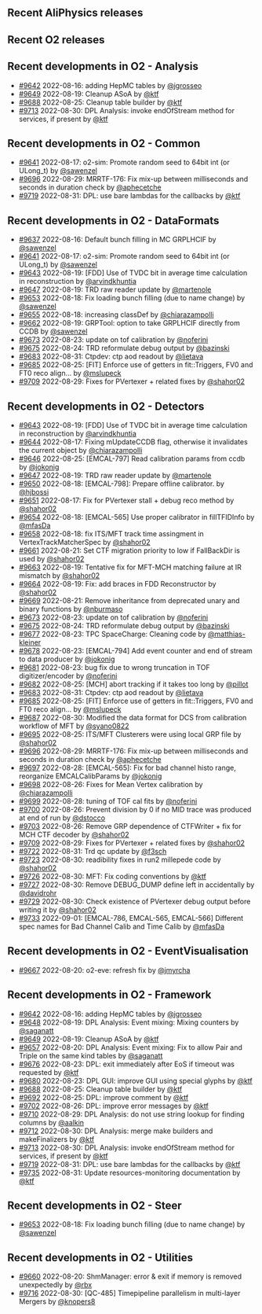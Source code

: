 ## Recent AliPhysics releases
## Recent O2 releases
## Recent developments in O2 - Analysis
- [\#9642](https://github.com/AliceO2Group/AliceO2/pull/9642) 2022-08-16: adding HepMC tables by [@jgrosseo](https://github.com/jgrosseo)
- [\#9649](https://github.com/AliceO2Group/AliceO2/pull/9649) 2022-08-19: Cleanup ASoA by [@ktf](https://github.com/ktf)
- [\#9688](https://github.com/AliceO2Group/AliceO2/pull/9688) 2022-08-25: Cleanup table builder by [@ktf](https://github.com/ktf)
- [\#9713](https://github.com/AliceO2Group/AliceO2/pull/9713) 2022-08-30: DPL Analysis: invoke endOfStream method for services, if present by [@ktf](https://github.com/ktf)
## Recent developments in O2 - Common
- [\#9641](https://github.com/AliceO2Group/AliceO2/pull/9641) 2022-08-17: o2-sim: Promote random seed to 64bit int (or ULong_t) by [@sawenzel](https://github.com/sawenzel)
- [\#9696](https://github.com/AliceO2Group/AliceO2/pull/9696) 2022-08-29: MRRTF-176: Fix mix-up between milliseconds and seconds in duration check by [@aphecetche](https://github.com/aphecetche)
- [\#9719](https://github.com/AliceO2Group/AliceO2/pull/9719) 2022-08-31: DPL: use bare lambdas for the callbacks by [@ktf](https://github.com/ktf)
## Recent developments in O2 - DataFormats
- [\#9637](https://github.com/AliceO2Group/AliceO2/pull/9637) 2022-08-16: Default bunch filling in MC GRPLHCIF by [@sawenzel](https://github.com/sawenzel)
- [\#9641](https://github.com/AliceO2Group/AliceO2/pull/9641) 2022-08-17: o2-sim: Promote random seed to 64bit int (or ULong_t) by [@sawenzel](https://github.com/sawenzel)
- [\#9643](https://github.com/AliceO2Group/AliceO2/pull/9643) 2022-08-19: [FDD] Use of TVDC bit in average time calculation in reconstruction by [@arvindkhuntia](https://github.com/arvindkhuntia)
- [\#9647](https://github.com/AliceO2Group/AliceO2/pull/9647) 2022-08-19: TRD raw reader update by [@martenole](https://github.com/martenole)
- [\#9653](https://github.com/AliceO2Group/AliceO2/pull/9653) 2022-08-18: Fix loading bunch filling (due to name change) by [@sawenzel](https://github.com/sawenzel)
- [\#9655](https://github.com/AliceO2Group/AliceO2/pull/9655) 2022-08-18: increasing classDef by [@chiarazampolli](https://github.com/chiarazampolli)
- [\#9662](https://github.com/AliceO2Group/AliceO2/pull/9662) 2022-08-19: GRPTool: option to take GRPLHCIF directly from CCDB by [@sawenzel](https://github.com/sawenzel)
- [\#9673](https://github.com/AliceO2Group/AliceO2/pull/9673) 2022-08-23: update on tof calibration by [@noferini](https://github.com/noferini)
- [\#9675](https://github.com/AliceO2Group/AliceO2/pull/9675) 2022-08-24: TRD reformulate debug output by [@bazinski](https://github.com/bazinski)
- [\#9683](https://github.com/AliceO2Group/AliceO2/pull/9683) 2022-08-31: Ctpdev: ctp aod readout by [@lietava](https://github.com/lietava)
- [\#9685](https://github.com/AliceO2Group/AliceO2/pull/9685) 2022-08-25: [FIT] Enforce use of getters in fit::Triggers, FV0 and FT0 reco align… by [@mslupeck](https://github.com/mslupeck)
- [\#9709](https://github.com/AliceO2Group/AliceO2/pull/9709) 2022-08-29: Fixes for PVertexer + related fixes by [@shahor02](https://github.com/shahor02)
## Recent developments in O2 - Detectors
- [\#9643](https://github.com/AliceO2Group/AliceO2/pull/9643) 2022-08-19: [FDD] Use of TVDC bit in average time calculation in reconstruction by [@arvindkhuntia](https://github.com/arvindkhuntia)
- [\#9644](https://github.com/AliceO2Group/AliceO2/pull/9644) 2022-08-17: Fixing mUpdateCCDB flag, otherwise it invalidates the current object by [@chiarazampolli](https://github.com/chiarazampolli)
- [\#9646](https://github.com/AliceO2Group/AliceO2/pull/9646) 2022-08-25: [EMCAL-797] Read calibration params from ccdb by [@jokonig](https://github.com/jokonig)
- [\#9647](https://github.com/AliceO2Group/AliceO2/pull/9647) 2022-08-19: TRD raw reader update by [@martenole](https://github.com/martenole)
- [\#9650](https://github.com/AliceO2Group/AliceO2/pull/9650) 2022-08-18: [EMCAL-798]: Prepare offline calibrator.  by [@hjbossi](https://github.com/hjbossi)
- [\#9651](https://github.com/AliceO2Group/AliceO2/pull/9651) 2022-08-17: Fix for PVertexer stall + debug reco method by [@shahor02](https://github.com/shahor02)
- [\#9654](https://github.com/AliceO2Group/AliceO2/pull/9654) 2022-08-18: [EMCAL-565] Use proper calibrator in fillTFIDInfo by [@mfasDa](https://github.com/mfasDa)
- [\#9658](https://github.com/AliceO2Group/AliceO2/pull/9658) 2022-08-18: fix ITS/MFT track time assingment in VertexTrackMatcherSpec by [@shahor02](https://github.com/shahor02)
- [\#9661](https://github.com/AliceO2Group/AliceO2/pull/9661) 2022-08-21: Set CTF migration priority to low if FallBackDir is used by [@shahor02](https://github.com/shahor02)
- [\#9663](https://github.com/AliceO2Group/AliceO2/pull/9663) 2022-08-19: Tentative fix for MFT-MCH matching failure at IR mismatch by [@shahor02](https://github.com/shahor02)
- [\#9664](https://github.com/AliceO2Group/AliceO2/pull/9664) 2022-08-19: Fix: add braces in FDD Reconstructor by [@shahor02](https://github.com/shahor02)
- [\#9669](https://github.com/AliceO2Group/AliceO2/pull/9669) 2022-08-21: Remove inheritance from deprecated unary and binary functions by [@nburmaso](https://github.com/nburmaso)
- [\#9673](https://github.com/AliceO2Group/AliceO2/pull/9673) 2022-08-23: update on tof calibration by [@noferini](https://github.com/noferini)
- [\#9675](https://github.com/AliceO2Group/AliceO2/pull/9675) 2022-08-24: TRD reformulate debug output by [@bazinski](https://github.com/bazinski)
- [\#9677](https://github.com/AliceO2Group/AliceO2/pull/9677) 2022-08-23: TPC SpaceCharge: Cleaning code by [@matthias-kleiner](https://github.com/matthias-kleiner)
- [\#9678](https://github.com/AliceO2Group/AliceO2/pull/9678) 2022-08-23: [EMCAL-794] Add event counter and end of stream to data producer by [@jokonig](https://github.com/jokonig)
- [\#9681](https://github.com/AliceO2Group/AliceO2/pull/9681) 2022-08-23: bug fix due to wrong truncation in TOF digitizer/encoder by [@noferini](https://github.com/noferini)
- [\#9682](https://github.com/AliceO2Group/AliceO2/pull/9682) 2022-08-25: [MCH] abort tracking if it takes too long by [@pillot](https://github.com/pillot)
- [\#9683](https://github.com/AliceO2Group/AliceO2/pull/9683) 2022-08-31: Ctpdev: ctp aod readout by [@lietava](https://github.com/lietava)
- [\#9685](https://github.com/AliceO2Group/AliceO2/pull/9685) 2022-08-25: [FIT] Enforce use of getters in fit::Triggers, FV0 and FT0 reco align… by [@mslupeck](https://github.com/mslupeck)
- [\#9687](https://github.com/AliceO2Group/AliceO2/pull/9687) 2022-08-30: Modified the data format for DCS from calibration workflow of MFT by [@syano0822](https://github.com/syano0822)
- [\#9695](https://github.com/AliceO2Group/AliceO2/pull/9695) 2022-08-25: ITS/MFT Clusterers were using local GRP file by [@shahor02](https://github.com/shahor02)
- [\#9696](https://github.com/AliceO2Group/AliceO2/pull/9696) 2022-08-29: MRRTF-176: Fix mix-up between milliseconds and seconds in duration check by [@aphecetche](https://github.com/aphecetche)
- [\#9697](https://github.com/AliceO2Group/AliceO2/pull/9697) 2022-08-28: [EMCAL-565]: Fix for bad channel histo range, reorganize EMCALCalibParams by [@jokonig](https://github.com/jokonig)
- [\#9698](https://github.com/AliceO2Group/AliceO2/pull/9698) 2022-08-26: Fixes for Mean Vertex calibration by [@chiarazampolli](https://github.com/chiarazampolli)
- [\#9699](https://github.com/AliceO2Group/AliceO2/pull/9699) 2022-08-28: tuning of TOF cal fits by [@noferini](https://github.com/noferini)
- [\#9700](https://github.com/AliceO2Group/AliceO2/pull/9700) 2022-08-26: Prevent division by 0 if no MID trace was produced at end of run by [@dstocco](https://github.com/dstocco)
- [\#9703](https://github.com/AliceO2Group/AliceO2/pull/9703) 2022-08-26: Remove GRP dependence of CTFWriter + fix for MCH CTF decoder by [@shahor02](https://github.com/shahor02)
- [\#9709](https://github.com/AliceO2Group/AliceO2/pull/9709) 2022-08-29: Fixes for PVertexer + related fixes by [@shahor02](https://github.com/shahor02)
- [\#9722](https://github.com/AliceO2Group/AliceO2/pull/9722) 2022-08-31: Trd qc update by [@f3sch](https://github.com/f3sch)
- [\#9723](https://github.com/AliceO2Group/AliceO2/pull/9723) 2022-08-30: readibility fixes in run2 millepede code by [@shahor02](https://github.com/shahor02)
- [\#9726](https://github.com/AliceO2Group/AliceO2/pull/9726) 2022-08-30: MFT: Fix coding conventions by [@ktf](https://github.com/ktf)
- [\#9727](https://github.com/AliceO2Group/AliceO2/pull/9727) 2022-08-30: Remove DEBUG_DUMP define left in accidentally by [@davidrohr](https://github.com/davidrohr)
- [\#9729](https://github.com/AliceO2Group/AliceO2/pull/9729) 2022-08-30: Check existence of PVertexer debug output before writing it by [@shahor02](https://github.com/shahor02)
- [\#9733](https://github.com/AliceO2Group/AliceO2/pull/9733) 2022-09-01: [EMCAL-786, EMCAL-565, EMCAL-566] Different spec names for Bad Channel Calib and Time Calib by [@mfasDa](https://github.com/mfasDa)
## Recent developments in O2 - EventVisualisation
- [\#9667](https://github.com/AliceO2Group/AliceO2/pull/9667) 2022-08-20: o2-eve: refresh fix by [@jmyrcha](https://github.com/jmyrcha)
## Recent developments in O2 - Framework
- [\#9642](https://github.com/AliceO2Group/AliceO2/pull/9642) 2022-08-16: adding HepMC tables by [@jgrosseo](https://github.com/jgrosseo)
- [\#9648](https://github.com/AliceO2Group/AliceO2/pull/9648) 2022-08-19: DPL Analysis: Event mixing: Mixing counters by [@saganatt](https://github.com/saganatt)
- [\#9649](https://github.com/AliceO2Group/AliceO2/pull/9649) 2022-08-19: Cleanup ASoA by [@ktf](https://github.com/ktf)
- [\#9657](https://github.com/AliceO2Group/AliceO2/pull/9657) 2022-08-20: DPL Analysis: Event mixing: Fix to allow Pair and Triple on the same kind tables by [@saganatt](https://github.com/saganatt)
- [\#9676](https://github.com/AliceO2Group/AliceO2/pull/9676) 2022-08-23: DPL: exit immediately after EoS if timeout was requested by [@ktf](https://github.com/ktf)
- [\#9680](https://github.com/AliceO2Group/AliceO2/pull/9680) 2022-08-23: DPL GUI: improve GUI using special glyphs by [@ktf](https://github.com/ktf)
- [\#9688](https://github.com/AliceO2Group/AliceO2/pull/9688) 2022-08-25: Cleanup table builder by [@ktf](https://github.com/ktf)
- [\#9692](https://github.com/AliceO2Group/AliceO2/pull/9692) 2022-08-25: DPL: improve comment by [@ktf](https://github.com/ktf)
- [\#9702](https://github.com/AliceO2Group/AliceO2/pull/9702) 2022-08-26: DPL: improve error messages by [@ktf](https://github.com/ktf)
- [\#9710](https://github.com/AliceO2Group/AliceO2/pull/9710) 2022-08-29: DPL Analysis: do not use string lookup for finding columns by [@aalkin](https://github.com/aalkin)
- [\#9712](https://github.com/AliceO2Group/AliceO2/pull/9712) 2022-08-30: DPL Analysis: merge make builders and makeFinalizers by [@ktf](https://github.com/ktf)
- [\#9713](https://github.com/AliceO2Group/AliceO2/pull/9713) 2022-08-30: DPL Analysis: invoke endOfStream method for services, if present by [@ktf](https://github.com/ktf)
- [\#9719](https://github.com/AliceO2Group/AliceO2/pull/9719) 2022-08-31: DPL: use bare lambdas for the callbacks by [@ktf](https://github.com/ktf)
- [\#9735](https://github.com/AliceO2Group/AliceO2/pull/9735) 2022-08-31: Update resources-monitoring documentation by [@ktf](https://github.com/ktf)
## Recent developments in O2 - Steer
- [\#9653](https://github.com/AliceO2Group/AliceO2/pull/9653) 2022-08-18: Fix loading bunch filling (due to name change) by [@sawenzel](https://github.com/sawenzel)
## Recent developments in O2 - Utilities
- [\#9660](https://github.com/AliceO2Group/AliceO2/pull/9660) 2022-08-20: ShmManager: error & exit if memory is removed unexpectedly by [@rbx](https://github.com/rbx)
- [\#9716](https://github.com/AliceO2Group/AliceO2/pull/9716) 2022-08-30: [QC-485] Timepipeline parallelism in multi-layer Mergers by [@knopers8](https://github.com/knopers8)

